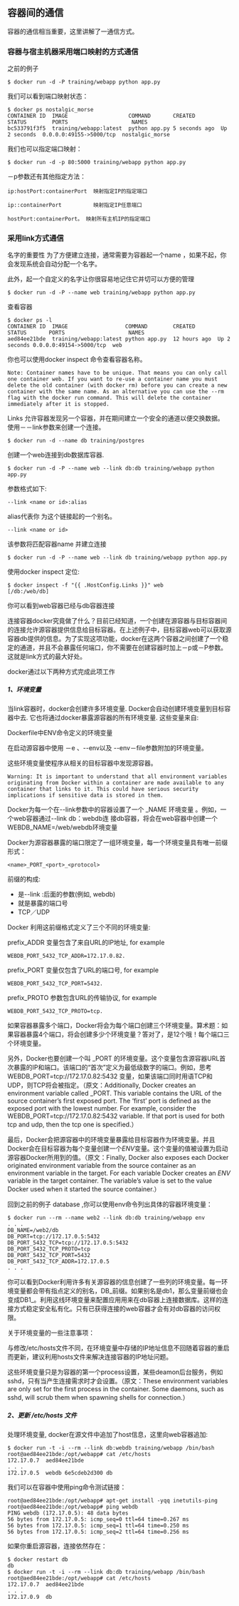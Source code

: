 ## 容器间的通信
容器的通信相当重要，这里讲解了一通信方式。
### 容器与宿主机器采用端口映射的方式通信

之前的例子

	$ docker run -d -P training/webapp python app.py

我们可以看到端口映射状态：

	$ docker ps nostalgic_morse
	CONTAINER ID  IMAGE                   COMMAND       CREATED        STATUS        PORTS                    NAMES
	bc533791f3f5  training/webapp:latest  python app.py 5 seconds ago  Up 2 seconds  0.0.0.0:49155->5000/tcp  nostalgic_morse

我们也可以指定端口映射：

	$ docker run -d -p 80:5000 training/webapp python app.py

－p参数还有其他指定方法：

	ip:hostPort:containerPort  映射指定IP的指定端口

	ip::containerPort          映射指定IP任意端口
	
	hostPort:containerPort。	映射所有主机IP的指定端口
	
### 采用link方式通信

名字的重要性
为了方便建立连接，通常需要为容器起一个name ，如果不起，你会发现系统会自动分配一个名字。

此外，起一个自定义的名字让你很容易地记住它并切可以方便的管理

	$ docker run -d -P --name web training/webapp python app.py

查看容器

	$ docker ps -l
	CONTAINER ID  IMAGE                  COMMAND        CREATED       STATUS       PORTS                    NAMES
	aed84ee21bde  training/webapp:latest python app.py  12 hours ago  Up 2 seconds 0.0.0.0:49154->5000/tcp  web

你也可以使用docker inspect 命令查看容器名称。

	Note: Container names have to be unique. That means you can only call one container web. If you want to re-use a container name you must delete the old container (with docker rm) before you can create a new container with the same name. As an alternative you can use the --rm flag with the docker run command. This will delete the container immediately after it is stopped.


Links 允许容器发现另一个容器，并在期间建立一个安全的通道以便交换数据。 使用－－link参数来创建一个连接。
	
	$ docker run -d --name db training/postgres
	
创建一个web连接到db数据库容器.

	$ docker run -d -P --name web --link db:db training/webapp python app.py

参数格式如下:

	--link <name or id>:alias

alias代表你 为这个链接起的一个别名。

	--link <name or id>

该参数将匹配容器name 并建立连接

	$ docker run -d -P --name web --link db training/webapp python app.py

使用docker inspect 定位:
	
	$ docker inspect -f "{{ .HostConfig.Links }}" web
	[/db:/web/db]

你可以看到web容器已经与db容器连接

连接容器docker究竟做了什么？目前已经知道，一个创建在源容器与目标容器间的连接允许源容器提供信息给目标容器。在上述例子中，目标容器web可以获取源容器db提供的信息。为了实现这项功能，docker在这两个容器之间创建了一个稳定的通道，并且不会暴露任何端口，你不需要在创建容器时加上－p或－P参数。这就是link方式的最大好处。

docker通过以下两种方式完成此项工作

##### 1、环境变量


当link容器时，docker会创建许多环境变量. Docker会自动创建环境变量到目标容器中去. 它也将通过docker暴露源容器的所有环境变量. 这些变量来自:

Dockerfile中ENV命令定义的环境变量

在启动源容器中使用 －e 、--env以及  --env－file参数附加的环境变量。

这些环境变量使程序从相关的目标容器中发现源容器。

	Warning: It is important to understand that all environment variables originating from Docker within a container are made available to any container that links to it. This could have serious security implications if sensitive data is stored in them.

Docker为每一个在--link参数中的容器设置了一个 <alias>_NAME 环境变量 。例如，一个web容器通过--link db：webdb连 接db容器，将会在web容器中创建一个WEBDB_NAME=/web/webdb环境变量

Docker为源容器暴露的端口限定了一组环境变量，每一个环境变量具有唯一前缀形式：

	<name>_PORT_<port>_<protocol>

前缀的构成:

* <name> 是--link :后面的参数(例如, webdb)
* <port>就是暴露的端口号
* <protocol> TCP／UDP

Docker 利用这前缀格式定义了三个不同的环境变量:

prefix_ADDR 变量包含了来自URL的IP地址, for example 

	WEBDB_PORT_5432_TCP_ADDR=172.17.0.82.

prefix_PORT 变量仅包含了URL的端口号, for example 

	WEBDB_PORT_5432_TCP_PORT=5432.

prefix_PROTO 参数包含URL的传输协议, for example 

	WEBDB_PORT_5432_TCP_PROTO=tcp.

如果容器暴露多个端口，Docker将会为每个端口创建三个环境变量。算术题：如果容器暴露4个端口，将会创建多少个环境变量？答对了，是12个哦！每个端口三个环境变量。

另外，Docker也要创建一个叫 <alias>_PORT 的环境变量。这个变量包含源容器URL首次暴露的IP和端口。该端口的“首次”定义为最低级数字的端口。例如，思考WEBDB_PORT=tcp://172.17.0.82:5432 变量，如果该端口同时用语TCP和UDP，则TCP将会被指定。（原文：Additionally, Docker creates an environment variable called <alias>_PORT. This variable contains the URL of the source container’s first exposed port. The ‘first’ port is defined as the exposed port with the lowest number. For example, consider the WEBDB_PORT=tcp://172.17.0.82:5432 variable. If that port is used for both tcp and udp, then the tcp one is specified.）

最后，Docker会把源容器中的环境变量暴露给目标容器作为环境变量。并且Docker会在目标容器为每个变量创建一个<alias>_ENV_<name>变量。这个变量的值被设置为启动源容器Docker所用到的值。（原文：Finally, Docker also exposes each Docker originated environment variable from the source container as an environment variable in the target. For each variable Docker creates an <alias>_ENV_<name> variable in the target container. The variable’s value is set to the value Docker used when it started the source container.）

回到之前的例子 database ,你可以使用env命令列出具体的容器环境变量： 

    $ docker run --rm --name web2 --link db:db training/webapp env
    . . .
    DB_NAME=/web2/db
    DB_PORT=tcp://172.17.0.5:5432
    DB_PORT_5432_TCP=tcp://172.17.0.5:5432
    DB_PORT_5432_TCP_PROTO=tcp
    DB_PORT_5432_TCP_PORT=5432
    DB_PORT_5432_TCP_ADDR=172.17.0.5
    . . .

你可以看到Docker利用许多有关源容器的信息创建了一些列的环境变量。每一环境变量都会带有指点定义的别名，DB_前缀。如果别名是db1，那么变量前缀也会变成DB1_。利用这线环境变量来配置应用用来在db容器上连接数据库。这样的连接方式稳定安全私有化。只有已获得连接的web容器才会有对db容器的访问权限。
 
关于环境变量的一些注意事项：

与修改/etc/hosts文件不同，在环境变量中存储的IP地址信息不回随着容器的重启而更新，建议利用hosts文件来解决连接容器的IP地址问题。

这些环境变量只是为容器的第一个process设置，某些deamon后台服务，例如sshd，只有当产生连接需求时才会设置。（原文：These environment variables are only set for the first process in the container. Some daemons, such as sshd, will scrub them when spawning shells for connection.）

##### 2、更新 /etc/hosts 文件
处理环境变量, docker在源文件中追加了host信息，这里向web容器追加:

	$ docker run -t -i --rm --link db:webdb training/webapp /bin/bash
	root@aed84ee21bde:/opt/webapp# cat /etc/hosts
	172.17.0.7  aed84ee21bde
	. . .
	172.17.0.5  webdb 6e5cdeb2d300 db

我们可以在容器中使用ping命令测试链接：

	root@aed84ee21bde:/opt/webapp# apt-get install -yqq inetutils-ping
	root@aed84ee21bde:/opt/webapp# ping webdb
	PING webdb (172.17.0.5): 48 data bytes
	56 bytes from 172.17.0.5: icmp_seq=0 ttl=64 time=0.267 ms
	56 bytes from 172.17.0.5: icmp_seq=1 ttl=64 time=0.250 ms
	56 bytes from 172.17.0.5: icmp_seq=2 ttl=64 time=0.256 ms


如果你重启源容器，连接依然存在：

	$ docker restart db
	db
	$ docker run -t -i --rm --link db:db training/webapp /bin/bash
	root@aed84ee21bde:/opt/webapp# cat /etc/hosts
	172.17.0.7  aed84ee21bde
	. . .
	172.17.0.9  db